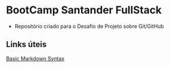 # BootCamp Santander FullStack
- Repositório criado para o Desafio de Projeto sobre Git/GitHub

## Links úteis
[Basic Markdown Syntax](https://www.markdownguide.org/basic-syntax)
